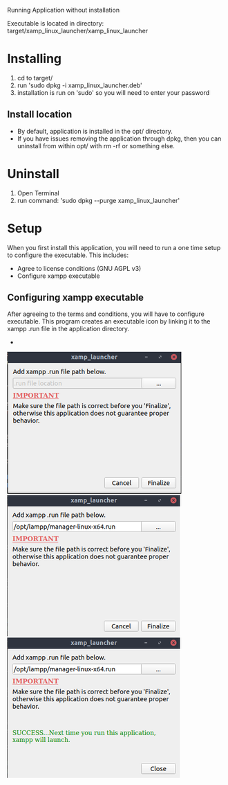 Running Application without installation

Executable is located in directory: target/xamp_linux_launcher/xamp_linux_launcher

<h1>Installing</h1>

1. cd to target/
2. run 'sudo dpkg -i xamp_linux_launcher.deb'
3. installation is run on 'sudo' so you will need to enter your password

<h2>Install location</h2>
<ul>
    <li>By default, application is installed in the opt/ directory.</li>
    <li>If you have issues removing the application through dpkg, then you can uninstall from within opt/ with rm -rf or something else.</li>
</ul>

<h1>Uninstall</h1>

1. Open Terminal
2. run command: 'sudo dpkg --purge xamp_linux_launcher'


<h1>Setup</h1>
<p>When you first install this application, you will need to run a one time setup to configure the executable.  This includes: </p>
<ul>
    <li>Agree to license conditions (GNU AGPL v3)</li>
    <li>Configure xampp executable</li>
</ul>

<h2>Configuring xampp executable</h2>
<p>After agreeing to the terms and conditions, you will have to configure executable.  This program creates an executable icon by linking it to the xampp .run file in the application directory.</p>

<ul>
<li></li>
</ul>

![Image description](s1.png)
![Image description](s2.png)
![Image description](s3.png)


